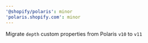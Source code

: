 ```yaml
---
'@shopify/polaris': minor
'polaris.shopify.com': minor
---
```


Migrate `depth` custom properties from Polaris `v10` to `v11`
